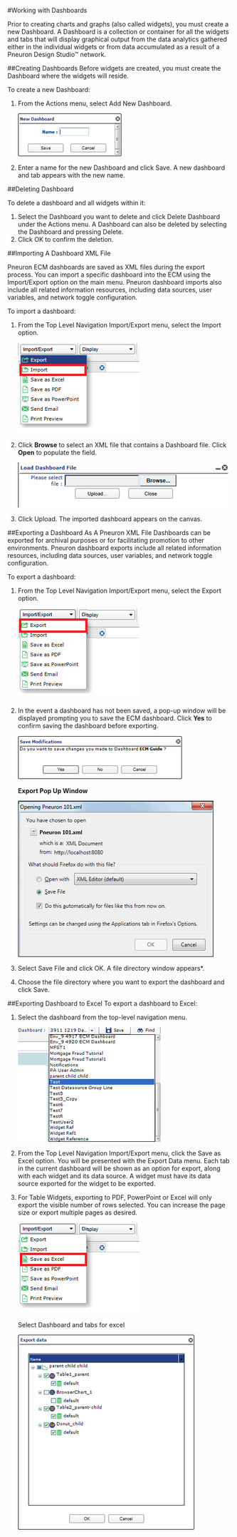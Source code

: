 #Working with Dashboards

Prior to creating charts and graphs (also called widgets), you must create a new Dashboard. A Dashboard is a collection or container for all the widgets and tabs that will display graphical output from the data analytics gathered either in the individual widgets or from data accumulated as a result of a Pneuron Design Studio™ network.

##Creating Dashboards
Before widgets are created, you must create the Dashboard where the widgets will reside.

To create a new Dashboard:

1. From the Actions menu, select Add New Dashboard.

    ![image.png](../img/ECM/WorkingWithDashboards/wwd1.png)

2. Enter a name for the new Dashboard and click Save. A new dashboard and tab appears with the new name.

##Deleting Dashboard

To delete a dashboard and all widgets within it:

1. Select the Dashboard you want to delete and click Delete Dashboard under the Actions menu. A Dashboard can also be deleted by selecting the Dashboard and pressing Delete.
2. Click OK to confirm the deletion.

##Importing A Dashboard XML File

Pneuron ECM dashboards are saved as XML files during the export process. You can import a specific dashboard into the ECM using the Import/Export option on the main menu. Pneuron dashboard imports also include all related information resources, including data sources, user variables, and network toggle configuration.

To import a dashboard:

1. From the Top Level Navigation Import/Export menu, select the Import option.

    ![image.png](../img/ECM/WorkingWithDashboards/wwd2.png)

2. Click **Browse** to select an XML file that contains a Dashboard file. Click **Open** to populate the field.

    ![image.png](../img/ECM/WorkingWithDashboards/wwd3.png)

3. Click Upload. The imported dashboard appears on the canvas.

##Exporting a Dashboard As A Pneuron XML File
Dashboards can be exported for archival purposes or for facilitating promotion to other environments. Pneuron dashboard exports include all related information resources, including data sources, user variables, and network toggle configuration.

To export a dashboard:

1. From the Top Level Navigation Import/Export menu, select the Export option.

    ![image.png](../img/ECM/WorkingWithDashboards/wwd4.png)

2. In the event a dashboard has not been saved, a pop-up window will be displayed prompting you to save the ECM dashboard. Click **Yes** to confirm saving the dashboard before exporting.

    ![image.png](../img/ECM/WorkingWithDashboards/wwd5.png)

    **Export Pop Up Window**

      ![image.png](../img/ECM/WorkingWithDashboards/wwd6.png)

3. Select Save File and click OK. A file directory window appears*.
4. Choose the file directory where you want to export the dashboard and click Save.

##Exporting Dashboard to Excel
To export a dashboard to Excel:

1. Select the dashboard from the top-level navigation menu.

   ![image.png](../img/ECM/WorkingWithDashboards/wwd7.png)

2. From the Top Level Navigation Import/Export menu, click the Save as Excel option. You will be presented with the Export Data menu. Each tab in the current dashboard will be shown as an option for export, along with each widget and its data source. A widget must have its data source exported for the widget to be exported.
3. For Table Widgets, exporting to PDF, PowerPoint or Excel will only export the visible number of rows selected. You can increase the page size or export multiple pages as desired.

    ![image.png](../img/ECM/WorkingWithDashboards/wwd8.png)

    Select Dashboard and tabs for excel

    ![image.png](../img/ECM/WorkingWithDashboards/wwd9.png)
